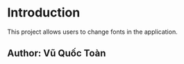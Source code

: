 # Introduction
This project allows users to change fonts in the application.
## Author: Vũ Quốc Toàn
